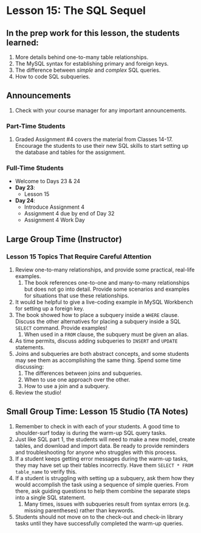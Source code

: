 # Lesson 15: The SQL Sequel

## In the prep work for this lesson, the students learned:

1. More details behind one-to-many table relationships.
1. The MySQL syntax for establishing primary and foreign keys.
1. The difference between *simple* and *complex* SQL queries.
1. How to code SQL subqueries.

## Announcements

1. Check with your course manager for any important announcements.

### Part-Time Students

1. Graded Assignment #4 covers the material from Classes 14-17. Encourage the students to use their new SQL skills to start setting up the database and tables for the assignment.

### Full-Time Students
* Welcome to Days 23 & 24
* **Day 23**:
    * Lesson 15
* **Day 24**:
    * Introduce Assignment 4
    * Assignment 4 due by end of Day 32
    * Assignment 4 Work Day

## Large Group Time (Instructor)

### Lesson 15 Topics That Require Careful Attention

1. Review one-to-many relationships, and provide some practical, real-life examples.
    1. The book references one-to-one and many-to-many relationships but does not go into detail. Provide some scenarios and examples for situations that use these relationships.
1. It would be helpful to give a live-coding example in MySQL Workbench for setting up a foreign key.
1. The book showed how to place a subquery inside a ``WHERE`` clause. Discuss the other alternatives for placing a subquery inside a SQL ``SELECT`` command. Provide examples!
    1. When used in a ``FROM`` clause, the subquery must be given an alias.
1. As time permits, discuss adding subqueries to ``INSERT`` and ``UPDATE`` statements.
1. Joins and subqueries are both abstract concepts, and some students may see them as accomplishing the same thing. Spend some time discussing:
    1. The differences between joins and subqueries.
    1. When to use one approach over the other.
    1. How to use a join and a subquery.
1. Review the studio!

## Small Group Time: Lesson 15 Studio (TA Notes)

1. Remember to check in with each of your students. A good time to shoulder-surf today is during the warm-up SQL query tasks.
1. Just like SQL part 1, the students will need to make a new model, create tables, and download and import data. Be ready to provide reminders and troubleshooting for anyone who struggles with this process.
1. If a student keeps getting error messages during the warm-up tasks, they may have set up their tables incorrectly. Have them ``SELECT * FROM table_name`` to verify this.
1. If a student is struggling with setting up a subquery, ask them how they would accomplish the task using a sequence of simple queries. From there, ask guiding questions to help them combine the separate steps into a single SQL statement.
    1. Many times, issues with subqueries result from syntax errors (e.g. missing parentheses) rather than keywords.
1. Students should not move on to the check-out and check-in library tasks until they have successfully completed the warm-up queries.
